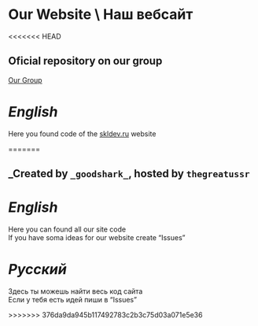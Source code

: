 <h1 class="code-line" data-line-start=0 data-line-end=1 ><a id="Our_Website____0"></a><strong>Our Website \ Наш вебсайт</strong></h1>
<<<<<<< HEAD
<h2 class="code-line" data-line-start=1 data-line-end=2 ><a id="Oficial_repository_on_our_group_1"></a>Oficial repository on our group</h2>
<p class="has-line-data" data-line-start="2" data-line-end="3"><a href="https://github.com/SklC-Dev">Our Group</a></p>
<h1 class="code-line" data-line-start=4 data-line-end=5 ><a id="English_4"></a><em>English</em></h1>
<p class="has-line-data" data-line-start="5" data-line-end="6">Here you found code of the <a href="http://skldev.ru">skldev.ru</a> website</p>
=======
<h2 class="code-line" data-line-start=1 data-line-end=2 ><a id="_Created_by__goodshark__hosted_by_thegreatussr_1"></a>_Created by <code>_goodshark_</code>, hosted by <code>thegreatussr</code></h2>
<h1 class="code-line" data-line-start=3 data-line-end=4 ><a id="English_3"></a><em>English</em></h1>
<p class="has-line-data" data-line-start="4" data-line-end="6">Here you can found all our site code<br>
If you have soma ideas for our website create “Issues”</p>
<h1 class="code-line" data-line-start=6 data-line-end=7 ><a id="_6"></a><em>Русский</em></h1>
<p class="has-line-data" data-line-start="7" data-line-end="9">Здесь ты можешь найти весь код сайта<br>
Если у тебя есть идей пиши в “Issues”</p>
>>>>>>> 376da9da945b117492783c2b3c75d03a071e5e36

